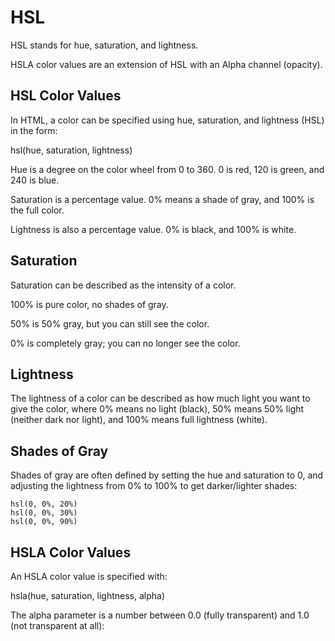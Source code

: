 # HSL

HSL stands for hue, saturation, and lightness.

HSLA color values are an extension of HSL with an Alpha channel (opacity).

## HSL Color Values
In HTML, a color can be specified using hue, saturation, and lightness (HSL) in the form:

hsl(hue, saturation, lightness)

Hue is a degree on the color wheel from 0 to 360. 0 is red, 120 is green, and 240 is blue.

Saturation is a percentage value. 0% means a shade of gray, and 100% is the full color.

Lightness is also a percentage value. 0% is black, and 100% is white.

## Saturation
Saturation can be described as the intensity of a color.

100% is pure color, no shades of gray.

50% is 50% gray, but you can still see the color.

0% is completely gray; you can no longer see the color.

## Lightness
The lightness of a color can be described as how much light you want to give the color, where 0% means no light (black), 50% means 50% light (neither dark nor light), and 100% means full lightness (white).

## Shades of Gray
Shades of gray are often defined by setting the hue and saturation to 0, and adjusting the lightness from 0% to 100% to get darker/lighter shades:
```
hsl(0, 0%, 20%)
hsl(0, 0%, 30%)
hsl(0, 0%, 90%)
```

## HSLA Color Values
An HSLA color value is specified with:

hsla(hue, saturation, lightness, alpha)

The alpha parameter is a number between 0.0 (fully transparent) and 1.0 (not transparent at all):


